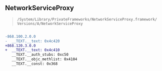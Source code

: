 ## NetworkServiceProxy

> `/System/Library/PrivateFrameworks/NetworkServiceProxy.framework/Versions/A/NetworkServiceProxy`

```diff

-868.100.2.0.0
-  __TEXT.__text: 0x4c420
+868.120.3.0.0
+  __TEXT.__text: 0x4c410
   __TEXT.__auth_stubs: 0xc50
   __TEXT.__objc_methlist: 0x4104
   __TEXT.__const: 0x368

```
